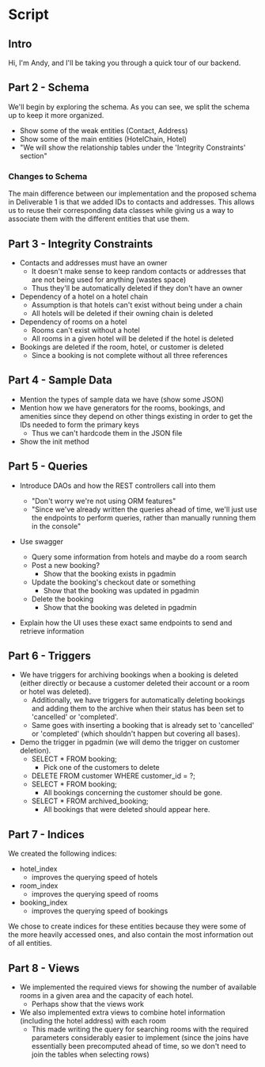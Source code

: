 # Script

## Intro

Hi, I'm Andy, and I'll be taking you through a quick tour of our backend.

## Part 2 - Schema

We'll begin by exploring the schema. As you can see, we split the schema up to keep it more organized.

- Show some of the weak entities (Contact, Address)
- Show some of the main entities (HotelChain, Hotel)
- "We will show the relationship tables under the 'Integrity Constraints' section"

### Changes to Schema

The main difference between our implementation and the proposed schema in Deliverable 1 is that we added IDs to contacts and addresses. This allows us to reuse their corresponding data classes while giving us a way to associate them with the different entities that use them.

## Part 3 - Integrity Constraints

- Contacts and addresses must have an owner
  - It doesn't make sense to keep random contacts or addresses that are not being used for anything (wastes space)
  - Thus they'll be automatically deleted if they don't have an owner
- Dependency of a hotel on a hotel chain
  - Assumption is that hotels can't exist without being under a chain
  - All hotels will be deleted if their owning chain is deleted
- Dependency of rooms on a hotel
  - Rooms can't exist without a hotel
  - All rooms in a given hotel will be deleted if the hotel is deleted
- Bookings are deleted if the room, hotel, or customer is deleted
  - Since a booking is not complete without all three references

## Part 4 - Sample Data

- Mention the types of sample data we have (show some JSON)
- Mention how we have generators for the rooms, bookings, and amenities since they depend on other things existing in order to get the IDs needed to form the primary keys
  - Thus we can't hardcode them in the JSON file
- Show the init method

## Part 5 - Queries

- Introduce DAOs and how the REST controllers call into them
  - "Don't worry we're not using ORM features"
  - "Since we've already written the queries ahead of time, we'll just use the endpoints to perform queries, rather than manually running them in the console"

- Use swagger
  - Query some information from hotels and maybe do a room search
  - Post a new booking?
    - Show that the booking exists in pgadmin
  - Update the booking's checkout date or something
    - Show that the booking was updated in pgadmin
  - Delete the booking
    - Show that the booking was deleted in pgadmin

- Explain how the UI uses these exact same endpoints to send and retrieve information

## Part 6 - Triggers

- We have triggers for archiving bookings when a booking is deleted (either directly or because a customer deleted their account or a room or hotel was deleted).
  - Additionally, we have triggers for automatically deleting bookings and adding them to the archive when their status has been set to 'cancelled' or 'completed'.
  - Same goes with inserting a booking that is already set to 'cancelled' or 'completed' (which shouldn't happen but covering all bases).
- Demo the trigger in pgadmin (we will demo the trigger on customer deletion).
  - SELECT * FROM booking;
    - Pick one of the customers to delete
  - DELETE FROM customer WHERE customer_id = ?;
  - SELECT * FROM booking;
    - All bookings concerning the customer should be gone.
  - SELECT * FROM archived_booking;
    - All bookings that were deleted should appear here.

## Part 7 - Indices

We created the following indices:

- hotel_index
  - improves the querying speed of hotels
- room_index
  - improves the querying speed of rooms
- booking_index
  - improves the querying speed of bookings

We chose to create indices for these entities because they were some of the more heavily accessed ones, and also contain the most information out of all entities.

## Part 8 - Views

- We implemented the required views for showing the number of available rooms in a given area and the capacity of each hotel.
  - Perhaps show that the views work
- We also implemented extra views to combine hotel information (including the hotel address) with each room
  - This made writing the query for searching rooms with the required parameters considerably easier to implement (since the joins have essentially been precomputed ahead of time, so we don't need to join the tables when selecting rows)
